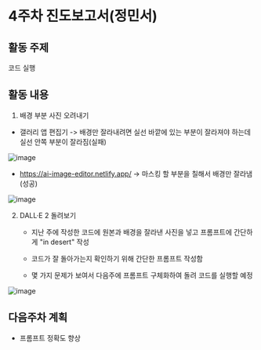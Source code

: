 # 4주차 진도보고서(정민서)
## 활동 주제
코드 실행

## 활동 내용
1. 배경 부분 사진 오려내기
   
- 갤러리 앱 편집기 -> 배경만 잘라내려면 실선 바깥에 있는 부분이 잘라져야 하는데 실선 안쪽 부분이 잘라짐(실패)

![image](https://github.com/honglll111/Graduation_Project/assets/87513761/d81ed99e-6441-4cb5-86fd-c851129c10c2)

   - https://ai-image-editor.netlify.app/ -> 마스킹 할 부분을 칠해서 배경만 잘라냄(성공)

![image](https://github.com/honglll111/Graduation_Project/assets/87513761/1556730a-42ae-4b91-9adc-f67edd134ea6)

2. DALL·E 2 돌려보기
   
   - 지난 주에 작성한 코드에 원본과 배경을 잘라낸 사진을 넣고 프롬프트에 간단하게 "in desert" 작성
   
   - 코드가 잘 돌아가는지 확인하기 위해 간단한 프롬프트 작성함

   - 몇 가지 문제가 보여서 다음주에 프롬프트 구체화하여 돌려 코드를 실행할 예정
     
![image](https://github.com/honglll111/Graduation_Project/assets/87513761/f95b2bc4-e461-49da-b369-9a7ab77ddbc7)

## 다음주차 계획
- 프롬프트 정확도 향상
